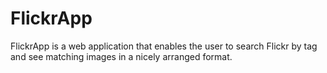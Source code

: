 # FlickrApp

FlickrApp is a web application that enables the user to search Flickr by tag and see matching images in a nicely arranged format.